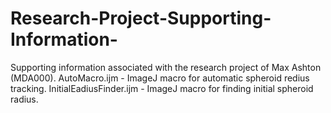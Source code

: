 # Research-Project-Supporting-Information-
Supporting information associated with the research project of Max Ashton (MDA000).
AutoMacro.ijm - ImageJ macro for automatic spheroid redius tracking.
InitialEadiusFinder.ijm - ImageJ macro for finding initial spheroid radius.
